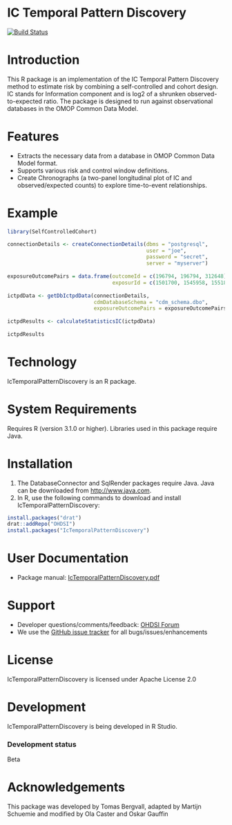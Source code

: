 IC Temporal Pattern Discovery
=============================

[![Build Status](https://travis-ci.org/OHDSI/IcTemporalPatternDiscovery.svg?branch=master)](https://travis-ci.org/OHDSI/IcTemporalPatternDiscovery)

Introduction
============

This R package is an implementation of the IC Temporal Pattern Discovery method to estimate risk by combining a self-controlled and cohort design. IC stands for Information component and is log2 of a shrunken observed-to-expected ratio. The package is designed to run against observational databases in the OMOP Common Data Model.

Features
========
- Extracts the necessary data from a database in OMOP Common Data Model format.
- Supports various risk and control window definitions.
- Create Chronographs (a two-panel longitudinal plot of IC and observed/expected counts) to explore time-to-event relationships.

Example
=======
```r
library(SelfControlledCohort)

connectionDetails <- createConnectionDetails(dbms = "postgresql",
                                             user = "joe",
                                             password = "secret",
                                             server = "myserver")
                                             
exposureOutcomePairs = data.frame(outcomeId = c(196794, 196794, 312648), 
                                  exposurId = c(1501700, 1545958, 1551803))
                                   
ictpdData <- getDbIctpdData(connectionDetails, 
                            cdmDatabaseSchema = "cdm_schema.dbo", 
                            exposureOutcomePairs = exposureOutcomePairs)
                             
ictpdResults <- calculateStatisticsIC(ictpdData)
 
ictpdResults                                             
```

Technology
============
IcTemporalPatternDiscovery is an R package.

System Requirements
============
Requires R (version 3.1.0 or higher). Libraries used in this package require Java.

Installation
============
1. The DatabaseConnector and SqlRender packages require Java. Java can be downloaded from
<a href="http://www.java.com" target="_blank">http://www.java.com</a>.
2. In R, use the following commands to download and install IcTemporalPatternDiscovery:

  ```r
  install.packages("drat")
  drat::addRepo("OHDSI")
  install.packages("IcTemporalPatternDiscovery")
  ```

User Documentation
==================
* Package manual: [IcTemporalPatternDiscovery.pdf](https://raw.githubusercontent.com/OHDSI/IcTemporalPatternDiscovery/master/extras/IcTemporalPatternDiscovery.pdf) 

Support
=======
* Developer questions/comments/feedback: <a href="http://forums.ohdsi.org/c/developers">OHDSI Forum</a>
* We use the <a href="https://github.com/OHDSI/IcTemporalPatternDiscovery/issues">GitHub issue tracker</a> for all bugs/issues/enhancements

License
=======
IcTemporalPatternDiscovery is licensed under Apache License 2.0

Development
===========
IcTemporalPatternDiscovery is being developed in R Studio.

### Development status

Beta

# Acknowledgements
This package was developed by Tomas Bergvall, adapted by Martijn Schuemie and modified by Ola Caster and Oskar Gauffin
